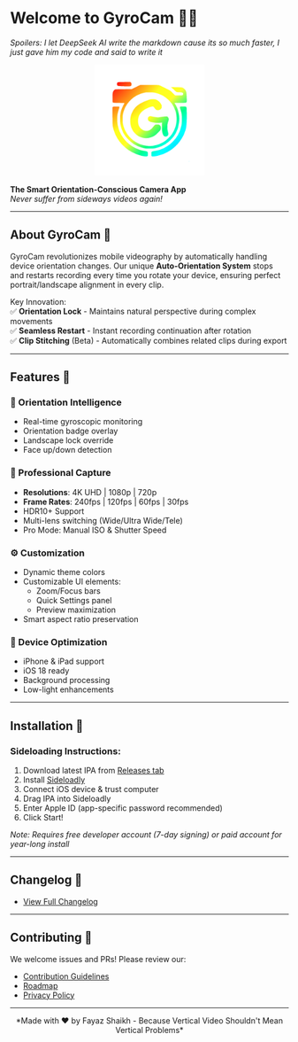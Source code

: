 # Welcome to GyroCam 🔄📸
*Spoilers: I let DeepSeek AI write the markdown cause its so much faster, I just gave him my code and said to write it*

<div align="center">
  <img src="GyroCam/Assets.xcassets/newlogo.imageset/newlogo.png" width="200" height="200" alt="GyroCam Logo">
</div>

**The Smart Orientation-Conscious Camera App**  
*Never suffer from sideways videos again!*

---

## About GyroCam 🧭

GyroCam revolutionizes mobile videography by automatically handling device orientation changes. Our unique **Auto-Orientation System** stops and restarts recording every time you rotate your device, ensuring perfect portrait/landscape alignment in every clip.

Key Innovation:  
✅ **Orientation Lock** - Maintains natural perspective during complex movements  
✅ **Seamless Restart** - Instant recording continuation after rotation  
✅ **Clip Stitching** (Beta) - Automatically combines related clips during export

---

## Features 🚀

### 📐 Orientation Intelligence
- Real-time gyroscopic monitoring
- Orientation badge overlay
- Landscape lock override
- Face up/down detection

### 🎥 Professional Capture
- **Resolutions**: 4K UHD | 1080p | 720p  
- **Frame Rates**: 240fps | 120fps | 60fps | 30fps  
- HDR10+ Support  
- Multi-lens switching (Wide/Ultra Wide/Tele)  
- Pro Mode: Manual ISO & Shutter Speed

### ⚙️ Customization
- Dynamic theme colors  
- Customizable UI elements:
  - Zoom/Focus bars  
  - Quick Settings panel  
  - Preview maximization  
- Smart aspect ratio preservation

### 📱 Device Optimization
- iPhone & iPad support  
- iOS 18 ready  
- Background processing  
- Low-light enhancements

---

## Installation 📲

### Sideloading Instructions:
1. Download latest IPA from [Releases tab](https://github.com/yourusername/GyroCam/releases)
2. Install [Sideloadly](https://sideloadly.io/)
3. Connect iOS device & trust computer
4. Drag IPA into Sideloadly
5. Enter Apple ID (app-specific password recommended)
6. Click Start!

*Note: Requires free developer account (7-day signing) or paid account for year-long install*

---

## Changelog 📜

- [View Full Changelog](CHANGELOG.md)

---

## Contributing 🤝

We welcome issues and PRs! Please review our:
- [Contribution Guidelines](CONTRIBUTING.md)
- [Roadmap](GyroCam/UpcomingFeaturesView.swift)
- [Privacy Policy](GyroCam/PrivacyPolicyView.swift)

---

<div align="center">
  *Made with ❤️ by Fayaz Shaikh - Because Vertical Video Shouldn't Mean Vertical Problems*
</div>
